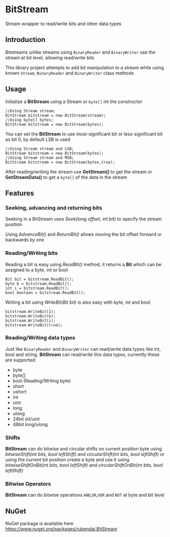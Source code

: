 # BitStream
Stream wrapper to read/write bits and other data types

## Introduction
Bitstreams unlike streams using `BinaryReader` and `BinaryWriter` use the stream at bit level, allowing read/write bits

This library project attempts to add bit manipulation to a stream while using known `Stream`, `BinaryReader` and `BinaryWriter` class methods

## Usage
Initialize a **BitStream** using a Stream or `byte[]` int the constructor
```
//Using Stream stream;
BitStream bitstream = new BitStream(stream);
//Using byte[] bytes;
BitStream bitstream = new BitStream(bytes);
```
You can set the **BitStream** to use most-significant bit or less-significant bit as bit 0, by default LSB is used
```
//Using Stream stream and LSB;
BitStream bitstream = new BitStream(bytes);
//Using Stream stream and MSB;
BitStream bitstream = new BitStream(bytes,true);
```
After reading/writing the stream use **GetStream()** to get the stream or **GetStreamData()** to get a `byte[]` of the data in the stream

## Features

### Seeking, advancing and returning bits
Seeking in a BitStream uses *Seek(long offset, int bit)* to specify the stream position

Using *AdvanceBit()* and *ReturnBit()* allows moving the bit offset forward or backwards by one

### Reading/Writing bits
Reading a bit is easy using *ReadBit()* method, it returns a **Bit** which can be assigned to a byte, int or bool
```
Bit bit = bitstream.ReadBit();
byte b = bitstream.ReadBit();
int i = bitstream.ReadBit();
bool boolean = bitstream.ReadBit();
```
Writing a bit using *WriteBit(Bit bit)* is also easy with byte, int and bool
```
bitstream.WriteBit(1);
bitstream.WriteBit(b);
bitstream.WriteBit(i);
bitstream.WriteBit(true);
```


### Reading/Writing data types
Just like `BinaryReader` and `BinaryWriter` can read/write data types like int, bool and string, **BitStream** can read/write this data types, currently these are supported:
* byte
* byte[]
* bool (Reading/Writing byte)
* short
* ushort
* int
* uint
* long
* ulong
* 24bit int/uint
* 48bit long/ulong

### Shifts
**BitStream** can do bitwise and circular shifts on current position byte using *bitwiseShift(int bits, bool leftShift)* and *circularShift(int bits, bool leftShift)* or using the current bit position create a byte and use it using *bitwiseShiftOnBit(int bits, bool leftShift)* and *circularShiftOnBit(int bits, bool leftShift)*

### Bitwise Operators
**BitStream** can do bitwise operations `AND`,`OR`,`XOR` and `NOT` at byte and bit level

## NuGet
NuGet package is available here https://www.nuget.org/packages/rubendal.BitStream
